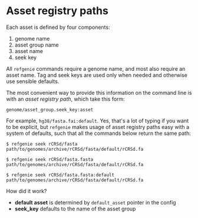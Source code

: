 # Asset registry paths

Each asset is defined by four components:

1. genome name
2. asset group name
3. asset name
4. seek key

All `refgenie` commands require a genome name, and most also require an asset name. Tag and seek keys are used only when needed and otherwise use sensible defaults.

The most convenient way to provide this information on the command line is with an *asset registry path*, which take this form:

```console
genome/asset_group.seek_key:asset
```

For example, `hg38/fasta.fai:default`. Yes, that's a lot of typing if you want to be explicit, but `refgenie` makes usage of asset registry paths easy with a system of defaults, such that all the commands below return the same path:

```console
$ refgenie seek rCRSd/fasta
path/to/genomes/archive/rCRSd/fasta/default/rCRSd.fa

$ refgenie seek rCRSd/fasta.fasta
path/to/genomes/archive/rCRSd/fasta/default/rCRSd.fa

$ refgenie seek rCRSd/fasta.fasta:default
path/to/genomes/archive/rCRSd/fasta/default/rCRSd.fa
```

How did it work?

- **default asset** is determined by `default_asset` pointer in the config
- **seek_key** defaults to the name of the asset group
